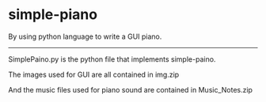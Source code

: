 # simple-piano
By using python language to write a GUI piano.

---

SimplePaino.py is the python file that implements simple-paino.

The images used for GUI are all contained in img.zip

And the music files used for piano sound are contained in Music_Notes.zip

